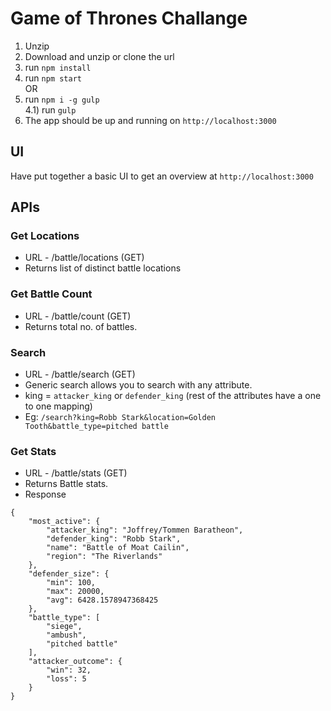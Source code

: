 # Game of Thrones Challange


1) Unzip <br>
2) Download and unzip or clone the url  <br>
3)  run `npm install`  <br>
4)  run `npm start`  <br>
   OR  <br>
4) run `npm i -g gulp` <br>
4.1) run `gulp` <br>
5) The app should be up and running on `http://localhost:3000` <br>

## UI
Have put together a basic UI to get an overview at `http://localhost:3000`

## APIs

### Get Locations
- URL - /battle/locations (GET)
- Returns list of distinct battle locations

### Get Battle Count
- URL - /battle/count (GET)
- Returns total no. of battles.

### Search
- URL - /battle/search (GET)
- Generic search allows you to search with any attribute.
- king = `attacker_king` or `defender_king` (rest of the attributes have a one to one mapping)
- Eg: `/search?king=Robb Stark&location=Golden Tooth&battle_type=pitched battle`

### Get Stats
- URL - /battle/stats (GET)
- Returns Battle stats.
- Response
```
{
    "most_active": {
        "attacker_king": "Joffrey/Tommen Baratheon",
        "defender_king": "Robb Stark",
        "name": "Battle of Moat Cailin",
        "region": "The Riverlands"
    },
    "defender_size": {
        "min": 100,
        "max": 20000,
        "avg": 6428.1578947368425
    },
    "battle_type": [
        "siege",
        "ambush",
        "pitched battle"
    ],
    "attacker_outcome": {
        "win": 32,
        "loss": 5
    }
}
```

